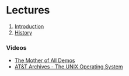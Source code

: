 # Lectures

1. [Introduction](https://drive.google.com/open?id=0B85z_dQxOMgLU0EzbmRTbk8tUG8)
2. [History](https://drive.google.com/open?id=0B85z_dQxOMgLdDA0aEVIT1JHSnM)

### Videos

* [The Mother of All Demos](https://drive.google.com/open?id=0B85z_dQxOMgLUHZybW5Hc3QwUjA)
* [AT&T Archives - The UNIX Operating System](https://drive.google.com/open?id=0B85z_dQxOMgLMHJqX0ZBOG8xTWc)
